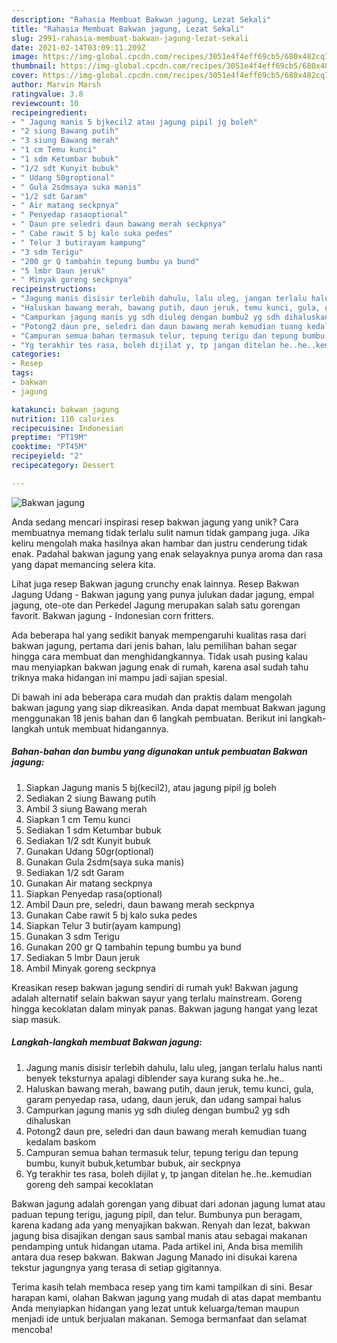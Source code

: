 ```yaml
---
description: "Rahasia Membuat Bakwan jagung, Lezat Sekali"
title: "Rahasia Membuat Bakwan jagung, Lezat Sekali"
slug: 2991-rahasia-membuat-bakwan-jagung-lezat-sekali
date: 2021-02-14T03:09:11.209Z
image: https://img-global.cpcdn.com/recipes/3051e4f4eff69cb5/680x482cq70/bakwan-jagung-foto-resep-utama.jpg
thumbnail: https://img-global.cpcdn.com/recipes/3051e4f4eff69cb5/680x482cq70/bakwan-jagung-foto-resep-utama.jpg
cover: https://img-global.cpcdn.com/recipes/3051e4f4eff69cb5/680x482cq70/bakwan-jagung-foto-resep-utama.jpg
author: Marvin Marsh
ratingvalue: 3.8
reviewcount: 10
recipeingredient:
- " Jagung manis 5 bjkecil2 atau jagung pipil jg boleh"
- "2 siung Bawang putih"
- "3 siung Bawang merah"
- "1 cm Temu kunci"
- "1 sdm Ketumbar bubuk"
- "1/2 sdt Kunyit bubuk"
- " Udang 50groptional"
- " Gula 2sdmsaya suka manis"
- "1/2 sdt Garam"
- " Air matang seckpnya"
- " Penyedap rasaoptional"
- " Daun pre seledri daun bawang merah seckpnya"
- " Cabe rawit 5 bj kalo suka pedes"
- " Telur 3 butirayam kampung"
- "3 sdm Terigu"
- "200 gr Q tambahin tepung bumbu ya bund"
- "5 lmbr Daun jeruk"
- " Minyak goreng seckpnya"
recipeinstructions:
- "Jagung manis disisir terlebih dahulu, lalu uleg, jangan terlalu halus nanti benyek teksturnya apalagi diblender saya kurang suka he..he.."
- "Haluskan bawang merah, bawang putih, daun jeruk, temu kunci, gula, garam penyedap rasa, udang, daun jeruk, dan udang sampai halus"
- "Campurkan jagung manis yg sdh diuleg dengan bumbu2 yg sdh dihaluskan"
- "Potong2 daun pre, seledri dan daun bawang merah kemudian tuang kedalam baskom"
- "Campuran semua bahan termasuk telur, tepung terigu dan tepung bumbu, kunyit bubuk,ketumbar bubuk, air seckpnya"
- "Yg terakhir tes rasa, boleh dijilat y, tp jangan ditelan he..he..kemudian goreng deh sampai kecoklatan"
categories:
- Resep
tags:
- bakwan
- jagung

katakunci: bakwan jagung 
nutrition: 110 calories
recipecuisine: Indonesian
preptime: "PT19M"
cooktime: "PT45M"
recipeyield: "2"
recipecategory: Dessert

---
```



![Bakwan jagung](https://img-global.cpcdn.com/recipes/3051e4f4eff69cb5/680x482cq70/bakwan-jagung-foto-resep-utama.jpg)

Anda sedang mencari inspirasi resep bakwan jagung yang unik? Cara membuatnya memang tidak terlalu sulit namun tidak gampang juga. Jika keliru mengolah maka hasilnya akan hambar dan justru cenderung tidak enak. Padahal bakwan jagung yang enak selayaknya punya aroma dan rasa yang dapat memancing selera kita.

Lihat juga resep Bakwan jagung crunchy enak lainnya. Resep Bakwan Jagung Udang - Bakwan jagung yang punya julukan dadar jagung, empal jagung, ote-ote dan Perkedel Jagung merupakan salah satu gorengan favorit. Bakwan jagung - Indonesian corn fritters.

Ada beberapa hal yang sedikit banyak mempengaruhi kualitas rasa dari bakwan jagung, pertama dari jenis bahan, lalu pemilihan bahan segar hingga cara membuat dan menghidangkannya. Tidak usah pusing kalau mau menyiapkan bakwan jagung enak di rumah, karena asal sudah tahu triknya maka hidangan ini mampu jadi sajian spesial.


Di bawah ini ada beberapa cara mudah dan praktis dalam mengolah bakwan jagung yang siap dikreasikan. Anda dapat membuat Bakwan jagung menggunakan 18 jenis bahan dan 6 langkah pembuatan. Berikut ini langkah-langkah untuk membuat hidangannya.

<!--inarticleads1-->

##### Bahan-bahan dan bumbu yang digunakan untuk pembuatan Bakwan jagung:

1. Siapkan  Jagung manis 5 bj(kecil2), atau jagung pipil jg boleh
1. Sediakan 2 siung Bawang putih
1. Ambil 3 siung Bawang merah
1. Siapkan 1 cm Temu kunci
1. Sediakan 1 sdm Ketumbar bubuk
1. Sediakan 1/2 sdt Kunyit bubuk
1. Gunakan  Udang 50gr(optional)
1. Gunakan  Gula 2sdm(saya suka manis)
1. Sediakan 1/2 sdt Garam
1. Gunakan  Air matang seckpnya
1. Siapkan  Penyedap rasa(optional)
1. Ambil  Daun pre, seledri, daun bawang merah seckpnya
1. Gunakan  Cabe rawit 5 bj kalo suka pedes
1. Siapkan  Telur 3 butir(ayam kampung)
1. Gunakan 3 sdm Terigu
1. Gunakan 200 gr Q tambahin tepung bumbu ya bund
1. Sediakan 5 lmbr Daun jeruk
1. Ambil  Minyak goreng seckpnya


Kreasikan resep bakwan jagung sendiri di rumah yuk! Bakwan jagung adalah alternatif selain bakwan sayur yang terlalu mainstream. Goreng hingga kecoklatan dalam minyak panas. Bakwan jagung hangat yang lezat siap masuk. 

<!--inarticleads2-->

##### Langkah-langkah membuat Bakwan jagung:

1. Jagung manis disisir terlebih dahulu, lalu uleg, jangan terlalu halus nanti benyek teksturnya apalagi diblender saya kurang suka he..he..
1. Haluskan bawang merah, bawang putih, daun jeruk, temu kunci, gula, garam penyedap rasa, udang, daun jeruk, dan udang sampai halus
1. Campurkan jagung manis yg sdh diuleg dengan bumbu2 yg sdh dihaluskan
1. Potong2 daun pre, seledri dan daun bawang merah kemudian tuang kedalam baskom
1. Campuran semua bahan termasuk telur, tepung terigu dan tepung bumbu, kunyit bubuk,ketumbar bubuk, air seckpnya
1. Yg terakhir tes rasa, boleh dijilat y, tp jangan ditelan he..he..kemudian goreng deh sampai kecoklatan


Bakwan jagung adalah gorengan yang dibuat dari adonan jagung lumat atau paduan tepung terigu, jagung pipil, dan telur. Bumbunya pun beragam, karena kadang ada yang menyajikan bakwan. Renyah dan lezat, bakwan jagung bisa disajikan dengan saus sambal manis atau sebagai makanan pendamping untuk hidangan utama. Pada artikel ini, Anda bisa memilih antara dua resep bakwan. Bakwan Jagung Manado ini disukai karena tekstur jagungnya yang terasa di setiap gigitannya. 

Terima kasih telah membaca resep yang tim kami tampilkan di sini. Besar harapan kami, olahan Bakwan jagung yang mudah di atas dapat membantu Anda menyiapkan hidangan yang lezat untuk keluarga/teman maupun menjadi ide untuk berjualan makanan. Semoga bermanfaat dan selamat mencoba!
